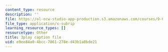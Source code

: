 ```yaml
---
content_type: resource
description: ''
file: https://ol-ocw-studio-app-production.s3.amazonaws.com/courses/9-00-introduction-to-psychology-fall-2004/e9ee84a04bcc7861278ed43b1a8bde21_10510.srt
file_type: application/x-subrip
learning_resource_types: []
resourcetype: Other
title: 3play caption file
uid: e9ee84a0-4bcc-7861-278e-d43b1a8bde21
---
```

